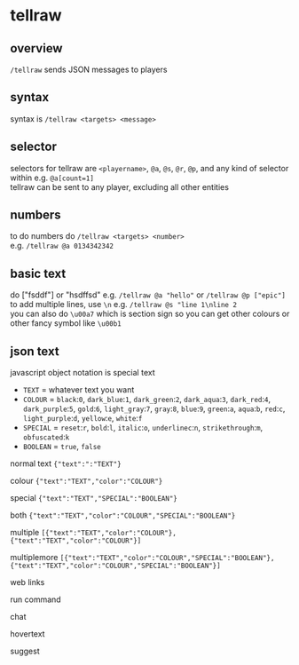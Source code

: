 # tellraw

## overview

`/tellraw` sends JSON messages to players

## syntax

syntax is `/tellraw <targets> <message>`

## selector

selectors for tellraw are `<playername>`, `@a`, `@s`, `@r`, `@p`, and any kind of selector within e.g. `@a[count=1]`    
tellraw can be sent to any player, excluding all other entities    

## numbers

to do numbers do `/tellraw <targets> <number>`   
e.g. `/tellraw @a 0134342342`    

## basic text

do ["fsddf"] or "hsdffsd" e.g. `/tellraw @a "hello"` or `/tellraw @p ["epic"]`
to add multiple lines, use `\n` e.g. `/tellraw @s "line 1\nline 2`    
you can also do `\u00a7` which is section sign so you can get other colours or other fancy symbol like `\u00b1` 

## json text

javascript object notation is special text    
    
- `TEXT` = whatever text you want    
- `COLOUR` = `black`:`0`, `dark_blue`:`1`, `dark_green`:`2`, `dark_aqua`:`3`, `dark_red`:`4`, `dark_purple`:`5`, `gold`:`6`, `light_gray`:`7`, `gray`:`8`, `blue`:`9`, `green`:`a`, `aqua`:`b`, `red`:`c`, `light_purple`:`d`, `yellow`:`e`, `white`:`f`
- `SPECIAL` = `reset`:`r`, `bold`:`l`, `italic`:`o`, `underlinec`:`n`, `strikethrough`:`m`, `obfuscated`:`k`
- `BOOLEAN` = `true`, `false`

normal text `{"text":":"TEXT"}`       
    
colour `{"text":"TEXT","color":"COLOUR"}`    
    
special `{"text":"TEXT","SPECIAL":"BOOLEAN"}`     
        
both `{"text":"TEXT","color":"COLOUR","SPECIAL":"BOOLEAN"}`
    
multiple `[{"text":"TEXT","color":"COLOUR"},{"text":"TEXT","color":"COLOUR"}]`
    
multiplemore `[{"text":"TEXT","color":"COLOUR","SPECIAL":"BOOLEAN"},{"text":"TEXT","color":"COLOUR","SPECIAL":"BOOLEAN"}]`   
    
web links ` `   
   
run command ` `     
   
chat ` `    
    
hovertext ` `    
    
suggest ` `   
